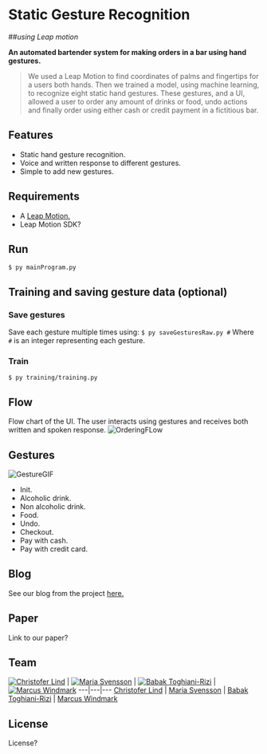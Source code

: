 Static Gesture Recognition
===
##_using Leap motion_

**An automated bartender system for making orders in a bar using hand gestures.**

> We used a Leap Motion to find coordinates of palms and fingertips for a users both hands.
Then we trained a model, using machine learning, to recognize eight static hand gestures.
These gestures, and a UI, allowed a user to order any amount of drinks or food, undo actions
and finally order using either cash or credit payment in a fictitious bar.

## Features
* Static hand gesture recognition.
* Voice and written response to different gestures.
* Simple to add new gestures.

## Requirements
- A [Leap Motion.](https://www.leapmotion.com/)
- Leap Motion SDK?

## Run
`$ py mainProgram.py`

## Training and saving gesture data (optional)

### Save gestures
Save each gesture multiple times using: `$ py saveGesturesRaw.py #`
Where `#` is an integer representing each gesture.

### Train
`$ py training/training.py`

## Flow
Flow chart of the UI. The user interacts using gestures and receives both
written and spoken response.
![OrderingFLow](https://cvml1.files.wordpress.com/2016/05/basic-flow-chart.png?w=600)

## Gestures
![GestureGIF](https://cvml1.files.wordpress.com/2016/05/output_ttzsia.gif?w=900)

- Init.
- Alcoholic drink.
- Non alcoholic drink.
- Food.
- Undo.
- Checkout.
- Pay with cash.
- Pay with credit card.

## Blog
See our blog from the project [here.](https://cvml1.wordpress.com/)

## Paper
Link to our paper?

## Team
[![Christofer Lind](https://avatars0.githubusercontent.com/u/5421089?v=3&s=144)](https://github.com/chilind) | [![Maria Svensson](https://avatars2.githubusercontent.com/u/5993475?v=3&s=144)](https://github.com/mariasvenson) | [![Babak Toghiani-Rizi](https://avatars2.githubusercontent.com/u/5991620?v=3&s=144)](https://github.com/babaktr) | [![Marcus Windmark](https://avatars0.githubusercontent.com/u/3810163?v=3&s=144)](https://github.com/windmark)
---|---|---
[Christofer Lind](https://github.com/chilind) | [Maria Svensson](https://github.com/mariasvenson) | [Babak Toghiani-Rizi](https://github.com/babaktr) | [Marcus Windmark](https://github.com/windmark)

## License
License?

